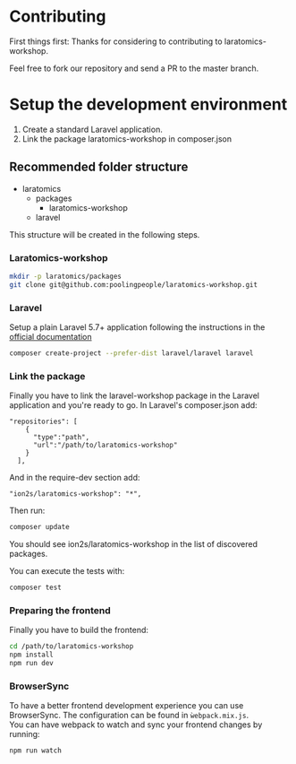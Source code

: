 # Contributing

First things first: Thanks for considering to contributing to laratomics-workshop.

Feel free to fork our repository and send a PR to the master branch.

# Setup the development environment

1. Create a standard Laravel application.
2. Link the package laratomics-workshop in composer.json

## Recommended folder structure
* laratomics
    * packages
        * laratomics-workshop
    * laravel

This structure will be created in the following steps.

### Laratomics-workshop
```bash
mkdir -p laratomics/packages
git clone git@github.com:poolingpeople/laratomics-workshop.git
```

### Laravel
Setup a plain Laravel 5.7+ application following the instructions in the [official documentation](https://laravel.com/docs/5.7/installation#installing-laravel)
```bash
composer create-project --prefer-dist laravel/laravel laravel
```

### Link the package
Finally you have to link the laravel-workshop package in the Laravel application and you're ready to go.
In Laravel's composer.json add:
```
"repositories": [
    {
      "type":"path",
      "url":"/path/to/laratomics-workshop"
    }
  ],
```
And in the require-dev section add:
```
"ion2s/laratomics-workshop": "*",
```

Then run:
```bash
composer update
```
You should see ion2s/laratomics-workshop in the list of discovered packages.

You can execute the tests with:
```bash
composer test
```

### Preparing the frontend
Finally you have to build the frontend:
```bash
cd /path/to/laratomics-workshop
npm install
npm run dev
```

### BrowserSync
To have a better frontend development experience you can use BrowserSync.
The configuration can be found in `ẁebpack.mix.js`.  
You can have webpack to watch and sync your frontend changes by running:
```bash
npm run watch
```